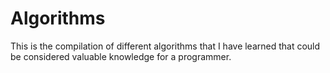 # Algorithms
This is the compilation of different algorithms that I have learned that could be considered valuable knowledge for a programmer.
